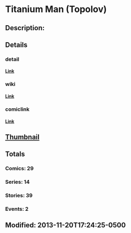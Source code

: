 # Titanium Man (Topolov)
## Description: 
## Details
### detail
#### [Link](http://marvel.com/characters/2385/titanium_man?utm_campaign=apiRef&utm_source=225578a89fc76f3d20fbffda5d17a88d)
### wiki
#### [Link](http://marvel.com/universe/Titanium_Man_%28Topolov%29?utm_campaign=apiRef&utm_source=225578a89fc76f3d20fbffda5d17a88d)
### comiclink
#### [Link](http://marvel.com/comics/characters/1009672/titanium_man_topolov?utm_campaign=apiRef&utm_source=225578a89fc76f3d20fbffda5d17a88d)
## [Thumbnail](http://i.annihil.us/u/prod/marvel/i/mg/6/b0/528d368ab3f46.jpg)
## Totals
### Comics: 29
### Series: 14
### Stories: 39
### Events: 2
## Modified: 2013-11-20T17:24:25-0500